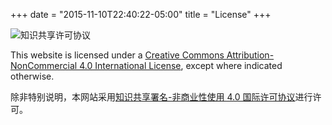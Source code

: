 +++
date = "2015-11-10T22:40:22-05:00"
title = "License"
+++

![知识共享许可协议](https://i.creativecommons.org/l/by-nc/4.0/88x31.png)

This website is licensed under a [Creative Commons Attribution-NonCommercial 4.0 International License](http://creativecommons.org/licenses/by-nc/4.0/), except where indicated otherwise.

除非特别说明，本网站采用[知识共享署名-非商业性使用 4.0 国际许可协议](http://creativecommons.org/licenses/by-nc/4.0/)进行许可。